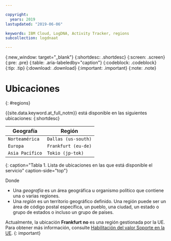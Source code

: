 ```yaml
---

copyright:
  years: 2019
lastupdated: "2019-06-06"

keywords: IBM Cloud, LogDNA, Activity Tracker, regions
subcollection: logdnaat

---
```


{:new_window: target="_blank"}
{:shortdesc: .shortdesc}
{:screen: .screen}
{:pre: .pre}
{:table: .aria-labeledby="caption"}
{:codeblock: .codeblock}
{:tip: .tip}
{:download: .download}
{:important: .important}
{:note: .note}

# Ubicaciones
{: #regions}

{{site.data.keyword.at_full_notm}} está disponible en las siguientes ubicaciones:
{:shortdesc}


| Geografía             | Región               | 
|-----------------------|----------------------|
| `Norteamérica`       | `Dallas (us-south)`  | 
| `Europa`              | `Frankfurt (eu-de)`  | 
| `Asia Pacífico`        | `Tokio (jp-tok)`     |
{: caption="Tabla 1. Lista de ubicaciones en las que está disponible el servicio" caption-side="top"} 

Donde
* Una *geografía* es un área geográfica u organismo político que contiene una o varias regiones.
* Una *región* es un territorio geográfico definido. Una región puede ser un área de código
postal específica, un pueblo, una ciudad, un estado o grupo de estados o
incluso un grupo de países. 

Actualmente, la ubicación **Frankfurt** **no** es una región gestionada por la UE. Para obtener más información, consulte [Habilitación del valor Soporte en la UE](/docs/account?topic=account-eu-hipaa-supported#bill_eusupported).
{: important}


